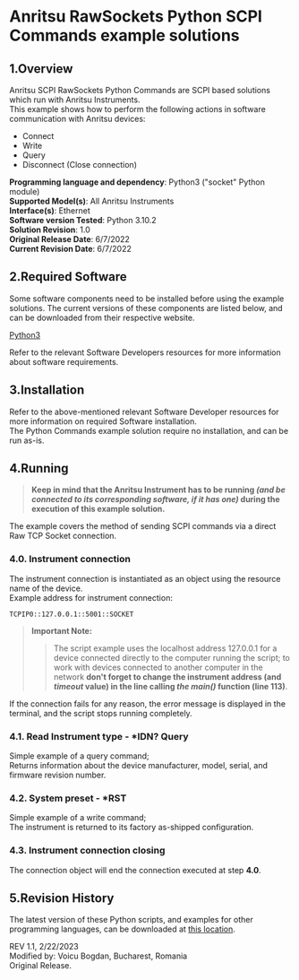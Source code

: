 # Anritsu RawSockets Python SCPI Commands example solutions

## 1.Overview
Anritsu SCPI RawSockets Python Commands are SCPI based solutions which run with Anritsu Instruments.  
This example shows how to perform the following actions in software communication with Anritsu devices:
* Connect
* Write
* Query
* Disconnect (Close connection)

**Programming language and dependency**: Python3 ("socket" Python module)  
**Supported Model(s)**: All Anritsu Instruments  
**Interface(s)**: Ethernet  
**Software version Tested**: Python 3.10.2  
**Solution Revision**: 1.0  
**Original Release Date**: 6/7/2022  
**Current Revision Date**: 6/7/2022


## 2.Required Software
Some software components need to be installed before using the example solutions. The current versions of these components are listed below, and can be downloaded from their respective website.

[Python3](https://www.python.org/downloads/)

Refer to the relevant Software Developers resources for more information about software requirements.

## 3.Installation
Refer to the above-mentioned relevant Software Developer resources for more information on required Software installation.  
The Python Commands example solution require no installation, and can be run as-is.

## 4.Running

>  **Keep in mind that the Anritsu Instrument has to be running *(and be connected to its corresponding software, if it has one)* during the execution of this example solution.**

The example covers the method of sending SCPI commands via a direct Raw TCP Socket connection.

### 4.0. Instrument connection

The instrument connection is instantiated as an object using the resource name of the device.  
Example address for instrument connection:

    TCPIP0::127.0.0.1::5001::SOCKET

> **Important Note:**
>> The script example uses the localhost address 127.0.0.1 for a device connected directly to the computer running the script; to work with devices connected to another computer in the network **don't forget to change the instrument address (and *timeout* value) in the line calling *the main()* function (line 113)**.

If the connection fails for any reason, the error message is displayed in the terminal, and the script stops running completely.

### 4.1. Read Instrument type - *IDN? Query
Simple example of a query command;  
Returns information about the device manufacturer, model, serial, and firmware revision number.

### 4.2. System preset - *RST
Simple example of a write command;  
The instrument is returned to its factory as-shipped configuration.

### 4.3. Instrument connection closing
The connection object will end the connection executed at step **4.0**.

## 5.Revision History
The latest version of these Python scripts, and examples for other programming languages, can be downloaded at [this location](https://github.com/Anritsu/Examples).  

REV 1.1, 2/22/2023  
Modified by: Voicu Bogdan, Bucharest, Romania  
Original Release.